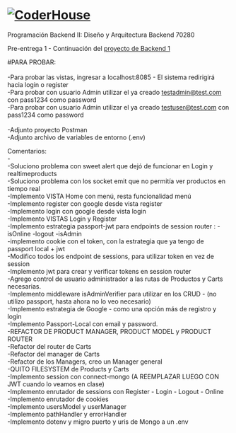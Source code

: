 # [![CoderHouse](https://www.coderhouse.com/imgs/ch.svg)](https://www.coderhouse.com/)

Programación Backend II: Diseño y Arquitectura Backend 70280

Pre-entrega 1 - Continuación del [proyecto de Backend 1](https://github.com/agusrod9/Backend1-PE1.git)

#PARA PROBAR: <br>
<br>
-Para probar las vistas, ingresar a localhost:8085 - El sistema redirigirá hacia login o register<br>
-Para probar con usuario Admin utilizar el ya creado testadmin@test.com con pass1234 como password <br>
-Para probar con usuario Admin utilizar el ya creado testuser@test.com con pass1234 como password <br>
<br>
-Adjunto proyecto Postman <br>
-Adjunto archivo de variables de entorno (.env) <br>


Comentarios: <br>
-<br>
-Soluciono problema con sweet alert que dejó de funcionar en Login y realtimeproducts<br>
-Soluciono problema con los socket emit que no permitía ver productos en tiempo real<br>
-Implemento VISTA Home con menú, resta funcionalidad menú<br>
-Implemento register con google desde vista register<br>
-Implemento login con google desde vista login<br>
-Implemento VISTAS Login y Register<br>
-Implemento estrategia passport-jwt para endpoints de session router : -isOnline -logout -isAdmin <br>
-implemento cookie con el token, con la estrategia que ya tengo de passport local + jwt<br>
-Modifico todos los endpoint de sessions, para utilizar token en vez de session<br>
-Implemento jwt para crear y verificar tokens en session router<br>
-Agrego control de usuario administrador a las rutas de Productos y Carts necesarias. <br>
-Implemento middleware isAdminVerifier para utilizar en los CRUD - (no utilizo passport, hasta ahora no lo veo necesario) <br>
-Implemento estrategia de Google - como una opción más de registro y login <br>
-Implemento Passport-Local con email y password.<br>
-REFACTOR DE PRODUCT MANAGER, PRODUCT MODEL y PRODUCT ROUTER <br>
-Refactor del router de Carts <br>
-Refactor del manager de Carts <br>
-Refactor de los Managers, creo un Manager general <br>
-QUITO FILESYSTEM de Products y Carts<br>
-Implemento session con connect-mongo (A REEMPLAZAR LUEGO CON JWT cuando lo veamos en clase) <br>
-Implemento enrutador de sessions con Register - Login - Logout - Online<br>
-Implemento enrutador de cookies <br>
-Implemento usersModel y userManager <br>
-Implemento pathHandler y errorHandler<br>
-Implemento dotenv y migro puerto y uris de Mongo a un .env